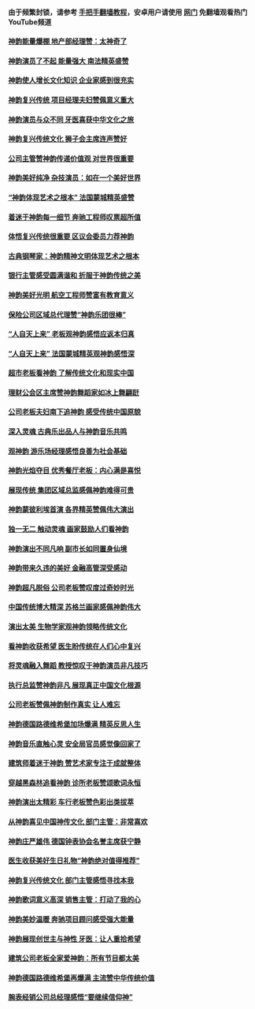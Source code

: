 #### 由于频繁封锁，请参考 [手把手翻墙教程](https://github.com/gfw-breaker/guides/wiki/)，安卓用户请使用 [网门](https://github.com/gfw-breaker/nogfw/blob/master/dl.md?t=02281800) 免翻墙观看热门YouTube频道 

#### [神韵能量爆棚 地产部经理赞：太神奇了](../pages/nf4779/n11939351.md?t=02281800) 

#### [神韵演员了不起 能量强大 南法精英盛赞](../pages/nf4779/n11939368.md?t=02281800) 

#### [神韵使人增长文化知识 企业家感到很充实](../pages/nf4779/n11939330.md?t=02281800) 

#### [神韵复兴传统 项目经理夫妇赞佩意义重大](../pages/nf4779/n11939309.md?t=02281800) 

#### [神韵演员与众不同 牙医喜获中华文化之旅](../pages/nf4779/n11939283.md?t=02281800) 

#### [神韵复兴传统文化 狮子会主席连声赞好](../pages/nf4779/n11938789.md?t=02281800) 

#### [公司主管赞神韵传递价值观 对世界很重要](../pages/nf4779/n11939017.md?t=02281800) 

#### [神韵美好纯净 杂技演员：如在一个美好世界](../pages/nf4779/n11938966.md?t=02281800) 

#### [“神韵体现艺术之根本” 法国蒙城精英盛赞](../pages/nf4779/n11937066.md?t=02281800) 

#### [着迷于神韵每一细节 奔驰工程师叹票超所值](../pages/nf4779/n11936917.md?t=02281800) 

#### [体悟复兴传统很重要 区议会委员力荐神韵](../pages/nf4779/n11936931.md?t=02281800) 

#### [古典钢琴家：神韵精神文明体现艺术之根本](../pages/nf4779/n11936912.md?t=02281800) 

#### [银行主管感受圆满谐和 折服于神韵传统之美](../pages/nf4779/n11936811.md?t=02281800) 

#### [神韵美好光明 航空工程师赞富有教育意义](../pages/nf4779/n11936214.md?t=02281800) 

#### [保险公司区域总代理赞“神韵乐团很棒”](../pages/nf4779/n11934055.md?t=02281800) 

#### [“人自天上来” 老板观神韵感悟应返本归真](../pages/nf4779/n11934026.md?t=02281800) 

#### [“人自天上来” 法国蒙城精英观神韵感悟深](../pages/nf4779/n11933874.md?t=02281800) 

#### [超市老板看神韵 了解传统文化和现实中国](../pages/nf4779/n11933759.md?t=02281800) 

#### [理财公会区主席赞神韵舞蹈家如冰上舞翩跹](../pages/nf4779/n11933745.md?t=02281800) 

#### [公司老板夫妇南下追神韵 感受传统中国原貌](../pages/nf4779/n11933688.md?t=02281800) 

#### [深入灵魂 古典乐出品人与神韵音乐共鸣](../pages/nf4779/n11933585.md?t=02281800) 

#### [观神韵 游乐场经理感悟良善为社会基础](../pages/nf4779/n11933496.md?t=02281800) 

#### [神韵光焰夺目 优秀餐厅老板：内心满是喜悦](../pages/nf4779/n11933436.md?t=02281800) 

#### [展现传统 集团区域总监感佩神韵难得可贵](../pages/nf4779/n11933154.md?t=02281800) 

#### [神韵蒙彼利埃首演 各界精英赞佩伟大演出](../pages/nf4779/n11931291.md?t=02281800) 

#### [独一无二 触动灵魂 画家鼓励人们看神韵](../pages/nf4779/n11931205.md?t=02281800) 

#### [神韵演出不同凡响 副市长如同置身仙境](../pages/nf4779/n11931128.md?t=02281800) 

#### [神韵带来久违的美好 金融高管深受感动](../pages/nf4779/n11931158.md?t=02281800) 

#### [神韵超凡脱俗 公司老板赞叹度过奇妙时光](../pages/nf4779/n11931106.md?t=02281800) 

#### [中国传统博大精深 苏格兰画家感佩神韵伟大](../pages/nf4779/n11931091.md?t=02281800) 

#### [演出太美 生物学家观神韵领略传统文化](../pages/nf4779/n11930882.md?t=02281800) 

#### [看神韵收获希望 医生盼传统在人们心中复兴](../pages/nf4779/n11930924.md?t=02281800) 

#### [将灵魂融入舞蹈 教授惊叹于神韵演员非凡技巧](../pages/nf4779/n11930768.md?t=02281800) 

#### [执行总监赞神韵非凡 展现真正中国文化根源](../pages/nf4779/n11930574.md?t=02281800) 

#### [公司老板赞佩神韵制作真实 让人难忘](../pages/nf4779/n11930555.md?t=02281800) 

#### [神韵德国路德维希堡加场爆满 精英反思人生](../pages/nf4779/n11909124.md?t=02281800) 

#### [神韵音乐直触心灵 安全局官员感觉像回家了](../pages/nf4779/n11908968.md?t=02281800) 

#### [建筑师着迷于神韵 赞艺术家专注于成就整体](../pages/nf4779/n11909245.md?t=02281800) 

#### [穿越黑森林追看神韵 诊所老板赞颂歌词永恒](../pages/nf4779/n11909214.md?t=02281800) 

#### [神韵演出太精彩 车行老板赞色彩出类拔萃](../pages/nf4779/n11908471.md?t=02281800) 

#### [从神韵喜见中国神传文化 部门主管：非常喜欢](../pages/nf4779/n11908225.md?t=02281800) 

#### [神韵庄严雄伟 德国钟表协会名誉主席获宁静](../pages/nf4779/n11907986.md?t=02281800) 

#### [医生收获美好生日礼物“神韵绝对值得推荐”](../pages/nf4779/n11907982.md?t=02281800) 

#### [神韵复兴传统文化 部门主管感悟寻找本我](../pages/nf4779/n11907821.md?t=02281800) 

#### [神韵歌词意义高深 销售主管：打动了我的心](../pages/nf4779/n11907789.md?t=02281800) 

#### [神韵美妙温暖 奔驰项目顾问感受强大能量](../pages/nf4779/n11907689.md?t=02281800) 

#### [神韵展现创世主与神性 牙医：让人重拾希望](../pages/nf4779/n11907661.md?t=02281800) 

#### [建筑公司老板全家爱神韵：所有节目都太美](../pages/nf4779/n11906983.md?t=02281800) 

#### [神韵德国路德维希堡再爆满 主流赞中华传统价值](../pages/nf4779/n11906441.md?t=02281800) 

#### [腕表经销公司总经理感悟“要继续信仰神”](../pages/nf4779/n11906357.md?t=02281800) 

